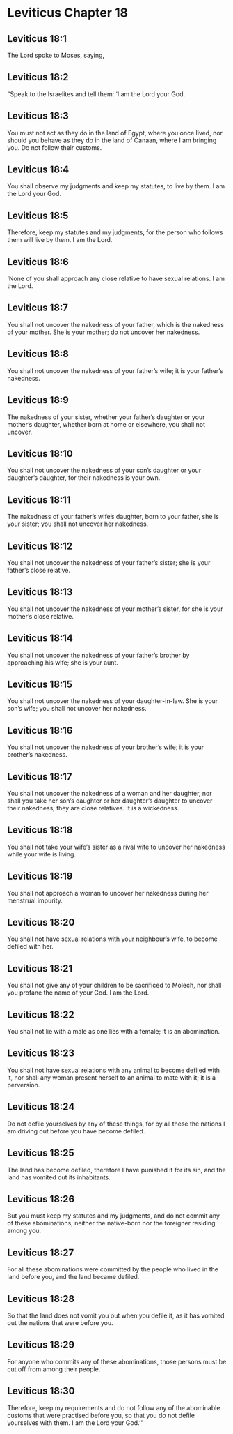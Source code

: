 # Leviticus Chapter 18

## Leviticus 18:1
The Lord spoke to Moses, saying,

## Leviticus 18:2
“Speak to the Israelites and tell them: ‘I am the Lord your God.

## Leviticus 18:3
You must not act as they do in the land of Egypt, where you once lived, nor should you behave as they do in the land of Canaan, where I am bringing you. Do not follow their customs.

## Leviticus 18:4
You shall observe my judgments and keep my statutes, to live by them. I am the Lord your God.

## Leviticus 18:5
Therefore, keep my statutes and my judgments, for the person who follows them will live by them. I am the Lord.

## Leviticus 18:6
‘None of you shall approach any close relative to have sexual relations. I am the Lord.

## Leviticus 18:7
You shall not uncover the nakedness of your father, which is the nakedness of your mother. She is your mother; do not uncover her nakedness.

## Leviticus 18:8
You shall not uncover the nakedness of your father’s wife; it is your father’s nakedness.

## Leviticus 18:9
The nakedness of your sister, whether your father’s daughter or your mother’s daughter, whether born at home or elsewhere, you shall not uncover.

## Leviticus 18:10
You shall not uncover the nakedness of your son’s daughter or your daughter’s daughter, for their nakedness is your own.

## Leviticus 18:11
The nakedness of your father’s wife’s daughter, born to your father, she is your sister; you shall not uncover her nakedness.

## Leviticus 18:12
You shall not uncover the nakedness of your father’s sister; she is your father’s close relative.

## Leviticus 18:13
You shall not uncover the nakedness of your mother’s sister, for she is your mother’s close relative.

## Leviticus 18:14
You shall not uncover the nakedness of your father’s brother by approaching his wife; she is your aunt.

## Leviticus 18:15
You shall not uncover the nakedness of your daughter-in-law. She is your son’s wife; you shall not uncover her nakedness.

## Leviticus 18:16
You shall not uncover the nakedness of your brother’s wife; it is your brother’s nakedness.

## Leviticus 18:17
You shall not uncover the nakedness of a woman and her daughter, nor shall you take her son’s daughter or her daughter’s daughter to uncover their nakedness; they are close relatives. It is a wickedness.

## Leviticus 18:18
You shall not take your wife’s sister as a rival wife to uncover her nakedness while your wife is living.

## Leviticus 18:19
You shall not approach a woman to uncover her nakedness during her menstrual impurity.

## Leviticus 18:20
You shall not have sexual relations with your neighbour’s wife, to become defiled with her.

## Leviticus 18:21
You shall not give any of your children to be sacrificed to Molech, nor shall you profane the name of your God. I am the Lord.

## Leviticus 18:22
You shall not lie with a male as one lies with a female; it is an abomination.

## Leviticus 18:23
You shall not have sexual relations with any animal to become defiled with it, nor shall any woman present herself to an animal to mate with it; it is a perversion.

## Leviticus 18:24
Do not defile yourselves by any of these things, for by all these the nations I am driving out before you have become defiled.

## Leviticus 18:25
The land has become defiled, therefore I have punished it for its sin, and the land has vomited out its inhabitants.

## Leviticus 18:26
But you must keep my statutes and my judgments, and do not commit any of these abominations, neither the native-born nor the foreigner residing among you.

## Leviticus 18:27
For all these abominations were committed by the people who lived in the land before you, and the land became defiled.

## Leviticus 18:28
So that the land does not vomit you out when you defile it, as it has vomited out the nations that were before you.

## Leviticus 18:29
For anyone who commits any of these abominations, those persons must be cut off from among their people.

## Leviticus 18:30
Therefore, keep my requirements and do not follow any of the abominable customs that were practised before you, so that you do not defile yourselves with them. I am the Lord your God.’”
